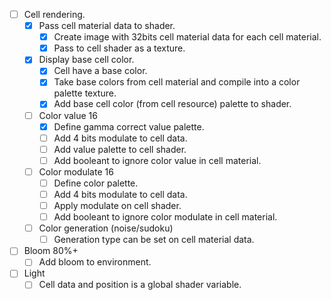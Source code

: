 - [ ] Cell rendering.
    - [x] Pass cell material data to shader.
        - [x] Create image with 32bits cell material data for each cell material.
        - [x] Pass to cell shader as a texture.
    - [x] Display base cell color.
    	- [x] Cell have a base color.
		- [x] Take base colors from cell material and compile into a color palette texture.
		- [x] Add base cell color (from cell resource) palette to shader.
    - [ ] Color value 16
		- [x] Define gamma correct value palette.
		- [ ] Add 4 bits modulate to cell data.
		- [ ] Add value palette to cell shader.
		- [ ] Add booleant to ignore color value in cell material.
    - [ ] Color modulate 16
        - [ ] Define color palette.
        - [ ] Add 4 bits modulate to cell data.
        - [ ] Apply modulate on cell shader.
        - [ ] Add booleant to ignore color modulate in cell material.
    - [ ] Color generation (noise/sudoku)
        - [ ] Generation type can be set on cell material data.
- [ ] Bloom 80%+
    - [ ] Add bloom to environment.
- [ ] Light
    - [ ] Cell data and position is a global shader variable.